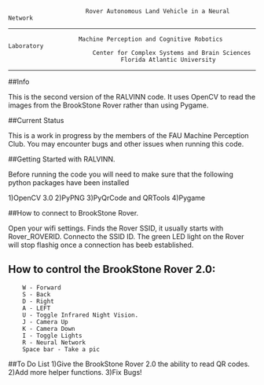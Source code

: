                           Rover Autonomous Land Vehicle in a Neural Network
-------------------------------------------------------

                        Machine Perception and Cognitive Robotics Laboratory
                            Center for Complex Systems and Brain Sciences
                                    Florida Atlantic University
-------------------------------------------------------
##Info

This is the second version of the RALVINN code. It uses OpenCV to read the images from
the BrookStone Rover rather than using Pygame. 

##Current Status

This is a work in progress by the members of the FAU Machine Perception Club. You may encounter bugs and
other issues when running this code. 

##Getting Started with RALVINN.

Before running the code you will need to make sure that the following python packages have been installed

1)OpenCV 3.0
2)PyPNG
3)PyQrCode and QRTools
4)Pygame

##How to connect to BrookStone Rover.

Open your wifi settings. Finds the Rover SSID, it usually starts with Rover_ROVERID. Connecto the SSID ID. The green LED light on the Rover will stop flashig once a connection has beeb established.

## How to control the BrookStone Rover 2.0:
        W - Forward
        S - Back
        D - Right
        A - LEFT
        U - Toggle Infrared Night Vision.
        J - Camera Up
        K - Camera Down
        I - Toggle Lights
        R - Neural Network
        Space bar - Take a pic


##To Do List
      1)Give the BrookStone Rover 2.0 the ability to read QR codes.
      2)Add more helper functions.
      3)Fix Bugs!
